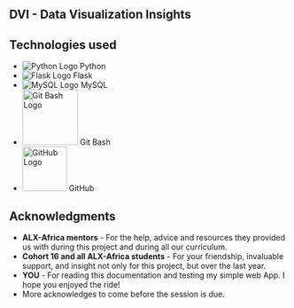 ## DVI - Data Visualization Insights

## Technologies used
- ![Python Logo](https://www.python.org/static/img/python-logo.png) Python
- ![Flask Logo](https://flask.palletsprojects.com/en/2.1.x/_static/flask-icon.png) Flask
- ![MySQL Logo](https://www.mysql.com/common/logos/logo-mysql-170x115.png) MySQL
- <img src="https://git-scm.com/images/logos/downloads/Git-Icon-1788C.png" alt="Git Bash Logo" width="100"> Git Bash
- <img src="https://github.githubassets.com/images/modules/logos_page/GitHub-Mark.png" alt="GitHub Logo" width="80"> GitHub

## Acknowledgments
- **ALX-Africa mentors** - For the help, advice and resources they provided us with during this project and during all our curriculum.
- **Cohort 16 and all ALX-Africa students** - For your friendship, invaluable support, and insight not only for this project, but over the last year.
- **YOU** - For reading this documentation and testing my simple web App. I hope you enjoyed the ride!
- More acknowledges to come before the session is due.


